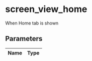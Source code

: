 # screen_view_home
When Home tab is shown

## Parameters

| Name      | Type |
| ----------- | ----------- |


